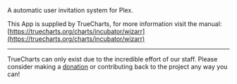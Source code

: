 A automatic user invitation system for Plex.

This App is supplied by TrueCharts, for more information visit the manual: [https://truecharts.org/charts/incubator/wizarr](https://truecharts.org/charts/incubator/wizarr)

---

TrueCharts can only exist due to the incredible effort of our staff.
Please consider making a [donation](https://truecharts.org/about/sponsor) or contributing back to the project any way you can!
